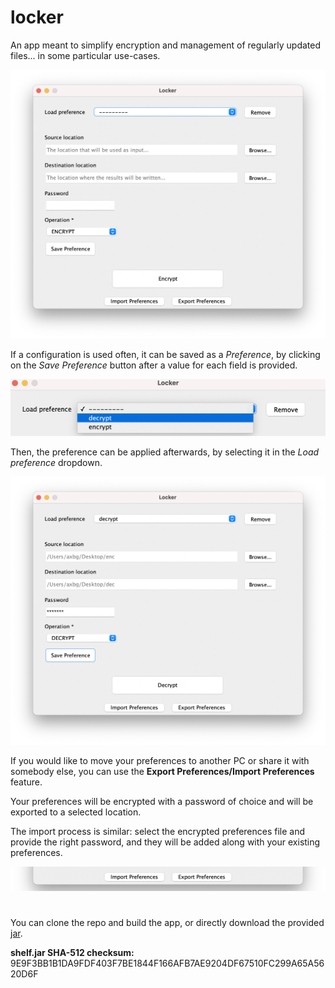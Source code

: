 # locker

An app meant to simplify encryption and management of regularly updated files... in some particular use-cases.

![App preview](./.images/0-preview.png)

If a configuration is used often, it can be saved as a *Preference*, by clicking on the *Save Preference* button after a
value for each field is provided.

![Preference preview](./.images/1-preferences.png)

Then, the preference can be applied afterwards, by selecting it in the *Load preference* dropdown.

![Applied preference](./.images/2-applied-preferences.png)

If you would like to move your preferences to another PC or share it with somebody else, you can use the
**Export Preferences/Import Preferences** feature.

Your preferences will be encrypted with a password of choice and will be exported to a selected location.

The import process is similar: select the encrypted preferences file and provide the right password, and they will be
added along with your existing preferences.

![Share preferences](./.images/4-share-preferences.png)

#

You can clone the repo and build the app, or directly download the provided [jar](./locker.jar).

**shelf.jar SHA-512 checksum:**
9E9F3BB1B1DA9FDF403F7BE1844F166AFB7AE9204DF67510FC299A65A5620D6F